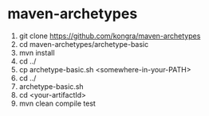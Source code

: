 # maven-archetypes

1. git clone https://github.com/kongra/maven-archetypes
2. cd maven-archetypes/archetype-basic
3. mvn install
4. cd ../
5. cp archetype-basic.sh &lt;somewhere-in-your-PATH&gt;
6. cd ../
7. archetype-basic.sh
8. cd &lt;your-artifactId&gt;
9. mvn clean compile test
